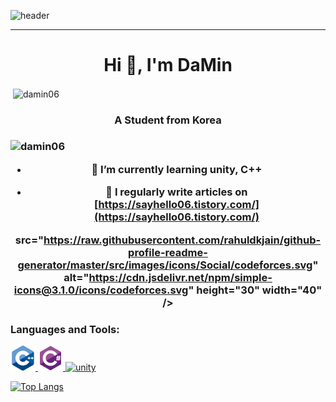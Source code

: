 ![header](https://capsule-render.vercel.app/api?type=waving&color=gradient&height=300&section=header&text=DAMIN&fontSize=70)

---
<h1 align="center">Hi 👋, I'm DaMin</h1>
<p>&nbsp;<img align="center" src="https://github-readme-stats.vercel.app/api?username=damin06&show_icons=true&theme=dark&locale=en" alt="damin06" /></p>
<h3 align="center">A Student from Korea</h3>

<h3 align="center">
<p align="left"> <img src="https://komarev.com/ghpvc/?username=damin06&label=Profile%20views&color=0e75b6&style=flat" alt="damin06" /> </p>

- 🌱 I’m currently learning **unity, C++**

- 📝 I regularly write articles on [https://sayhello06.tistory.com/](https://sayhello06.tistory.com/)


src="https://raw.githubusercontent.com/rahuldkjain/github-profile-readme-generator/master/src/images/icons/Social/codeforces.svg" alt="https://cdn.jsdelivr.net/npm/simple-icons@3.1.0/icons/codeforces.svg" height="30" width="40" /></a>
</p>

<h3 align="left">Languages and Tools:</h3>
<p align="left"> <a href="https://www.w3schools.com/cpp/" target="_blank" rel="noreferrer"> <img src="https://raw.githubusercontent.com/devicons/devicon/master/icons/cplusplus/cplusplus-original.svg" alt="cplusplus" width="40" height="40"/> </a> <a href="https://www.w3schools.com/cs/" target="_blank" rel="noreferrer"> <img src="https://raw.githubusercontent.com/devicons/devicon/master/icons/csharp/csharp-original.svg" alt="csharp" width="40" height="40"/> </a> <a href="https://unity.com/" target="_blank" rel="noreferrer"> <img src="https://www.vectorlogo.zone/logos/unity3d/unity3d-icon.svg" alt="unity" width="40" height="40"/> </a> </p>




[![Top Langs](https://github-readme-stats.vercel.app/api/top-langs/?username=damin06&layout=compact)](https://github.com/damin06/github-readme-stats)


